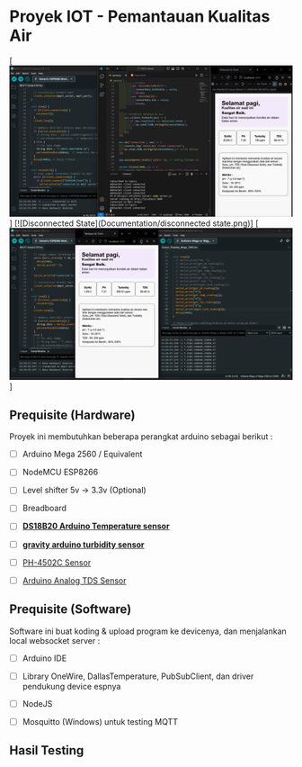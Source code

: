 # Proyek IOT - Pemantauan Kualitas Air
[![Connected State](Documentation/connected-state.png)]
[![Disconnected State](Documentation/disconnected state.png)]
[![ConnectedState(2)](Documentation/connected-state-live.png)]

## Prequisite (Hardware)
 
Proyek ini membutuhkan beberapa perangkat arduino sebagai berikut :
 

- [ ] Arduino Mega 2560 / Equivalent
 

- [ ] NodeMCU ESP8266
 

- [ ] Level shifter 5v -> 3.3v (Optional)
 

- [ ] Breadboard
 

- [ ] [**DS18B20 Arduino Temperature sensor**](https://wiki.dfrobot.com/Waterproof_DS18B20_Digital_Temperature_Sensor__SKU_DFR0198_) 
 

- [ ] [**gravity arduino turbidity sensor**](https://wiki.dfrobot.com/Turbidity_sensor_SKU__SEN0189) 
 

- [ ] [PH-4502C Sensor](https://raaflahar.medium.com/ph-4502c-sensor-diymore-how-to-use-and-calibrate-using-arduino-uno-r3-3afc2b96631) 
 

- [ ] [Arduino Analog TDS Sensor](https://wiki.dfrobot.com/Gravity__Analog_TDS_Sensor___Meter_For_Arduino_SKU__SEN0244) 
 

## Prequisite (Software)
 
Software ini buat koding & upload program ke devicenya, dan menjalankan local websocket server :
 

- [ ] Arduino IDE
 

- [ ] Library OneWire, DallasTemperature, PubSubClient, dan driver pendukung device espnya
 

- [ ] NodeJS


- [ ] Mosquitto (Windows) untuk testing MQTT

## Hasil Testing
